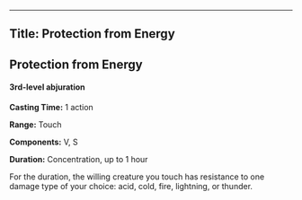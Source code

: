 -------------------------
Title: Protection from Energy
-------------------------

## Protection from Energy

#### 3rd-level abjuration


**Casting Time:** 1 action 

**Range:** Touch 

**Components:** V, S 

**Duration:** Concentration, up to 1 hour


For the duration, the willing creature you touch has resistance to one
damage type of your choice: acid, cold, fire, lightning, or thunder.


